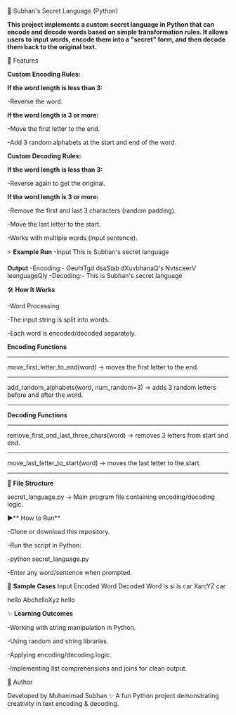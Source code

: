 🔐 Subhan's Secret Language (Python)

**This project implements a custom secret language in Python that can encode and decode words based on simple transformation rules.
It allows users to input words, encode them into a "secret" form, and then decode them back to the original text.**

📌 Features

**Custom Encoding Rules:**

**If the word length is less than 3:**

-Reverse the word.

**If the word length is 3 or more:**

-Move the first letter to the end.

-Add 3 random alphabets at the start and end of the word.

**Custom Decoding Rules:**

**If the word length is less than 3:**

-Reverse again to get the original.

**If the word length is 3 or more:**

-Remove the first and last 3 characters (random padding).

-Move the last letter to the start.

-Works with multiple words (input sentence).

⚡ **Example Run**
-Input
This is Subhan's secret language

**Output**
-Encoding:-  OeuhiTgd dsaSiab dXuvbhanaQ's NvtsceerV leanguageQiy
-Decoding:-  This is Subhan's secret language

🛠️ **How It Works**

-Word Processing

-The input string is split into words.

-Each word is encoded/decoded separately.

**Encoding Functions**
_____________________________________________________________________________________________
move_first_letter_to_end(word) → moves the first letter to the end.
_____________________________________________________________________________________________
add_random_alphabets(word, num_random=3) → adds 3 random letters before and after the word.
_____________________________________________________________________________________________
**Decoding Functions**
_____________________________________________________________________________________________
remove_first_and_last_three_chars(word) → removes 3 letters from start and end.
_____________________________________________________________________________________________
move_last_letter_to_start(word) → moves the last letter to the start.
_____________________________________________________________________________________________

📂 **File Structure**

secret_language.py → Main program file containing encoding/decoding logic.

▶️** How to Run**

-Clone or download this repository.

-Run the script in Python:

-python secret_language.py

-Enter any word/sentence when prompted.

📖 **Sample Cases**
Input  	Encoded Word	 Decoded Word
is	        si	            is
car	      XarcYZ           car

hello	AbchelloXyz	hello

✨ **Learning Outcomes**

-Working with string manipulation in Python.

-Using random and string libraries.

-Applying encoding/decoding logic.

-Implementing list comprehensions and joins for clean output.

👤 Author

Developed by Muhammad Subhan ✨
A fun Python project demonstrating creativity in text encoding & decoding.
